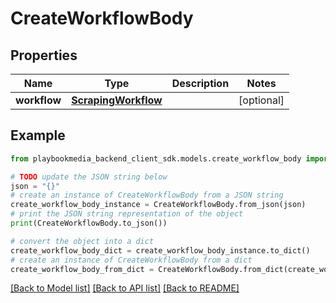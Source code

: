 # CreateWorkflowBody


## Properties

Name | Type | Description | Notes
------------ | ------------- | ------------- | -------------
**workflow** | [**ScrapingWorkflow**](ScrapingWorkflow.md) |  | [optional] 

## Example

```python
from playbookmedia_backend_client_sdk.models.create_workflow_body import CreateWorkflowBody

# TODO update the JSON string below
json = "{}"
# create an instance of CreateWorkflowBody from a JSON string
create_workflow_body_instance = CreateWorkflowBody.from_json(json)
# print the JSON string representation of the object
print(CreateWorkflowBody.to_json())

# convert the object into a dict
create_workflow_body_dict = create_workflow_body_instance.to_dict()
# create an instance of CreateWorkflowBody from a dict
create_workflow_body_from_dict = CreateWorkflowBody.from_dict(create_workflow_body_dict)
```
[[Back to Model list]](../README.md#documentation-for-models) [[Back to API list]](../README.md#documentation-for-api-endpoints) [[Back to README]](../README.md)


